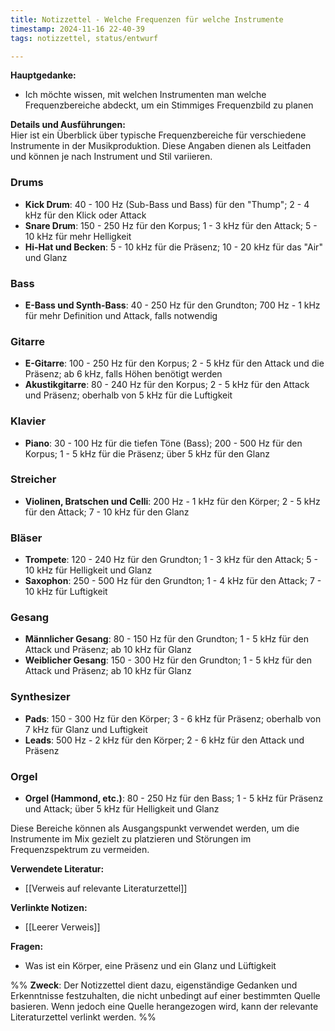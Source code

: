```yaml
---
title: Notizzettel - Welche Frequenzen für welche Instrumente
timestamp: 2024-11-16 22-40-39
tags: notizzettel, status/entwurf

---
```


**Hauptgedanke:**  
- Ich möchte wissen, mit welchen Instrumenten man welche Frequenzbereiche abdeckt, um ein Stimmiges Frequenzbild zu planen

**Details und Ausführungen:**  
Hier ist ein Überblick über typische Frequenzbereiche für verschiedene Instrumente in der Musikproduktion. Diese Angaben dienen als Leitfaden und können je nach Instrument und Stil variieren.

### Drums
- **Kick Drum**: 40 - 100 Hz (Sub-Bass und Bass) für den "Thump"; 2 - 4 kHz für den Klick oder Attack
- **Snare Drum**: 150 - 250 Hz für den Korpus; 1 - 3 kHz für den Attack; 5 - 10 kHz für mehr Helligkeit
- **Hi-Hat und Becken**: 5 - 10 kHz für die Präsenz; 10 - 20 kHz für das "Air" und Glanz

### Bass
- **E-Bass und Synth-Bass**: 40 - 250 Hz für den Grundton; 700 Hz - 1 kHz für mehr Definition und Attack, falls notwendig

### Gitarre
- **E-Gitarre**: 100 - 250 Hz für den Korpus; 2 - 5 kHz für den Attack und die Präsenz; ab 6 kHz, falls Höhen benötigt werden
- **Akustikgitarre**: 80 - 240 Hz für den Korpus; 2 - 5 kHz für den Attack und Präsenz; oberhalb von 5 kHz für die Luftigkeit

### Klavier
- **Piano**: 30 - 100 Hz für die tiefen Töne (Bass); 200 - 500 Hz für den Korpus; 1 - 5 kHz für die Präsenz; über 5 kHz für den Glanz

### Streicher
- **Violinen, Bratschen und Celli**: 200 Hz - 1 kHz für den Körper; 2 - 5 kHz für den Attack; 7 - 10 kHz für den Glanz

### Bläser
- **Trompete**: 120 - 240 Hz für den Grundton; 1 - 3 kHz für den Attack; 5 - 10 kHz für Helligkeit und Glanz
- **Saxophon**: 250 - 500 Hz für den Grundton; 1 - 4 kHz für den Attack; 7 - 10 kHz für Luftigkeit

### Gesang
- **Männlicher Gesang**: 80 - 150 Hz für den Grundton; 1 - 5 kHz für den Attack und Präsenz; ab 10 kHz für Glanz
- **Weiblicher Gesang**: 150 - 300 Hz für den Grundton; 1 - 5 kHz für den Attack und Präsenz; ab 10 kHz für Glanz

### Synthesizer
- **Pads**: 150 - 300 Hz für den Körper; 3 - 6 kHz für Präsenz; oberhalb von 7 kHz für Glanz und Luftigkeit
- **Leads**: 500 Hz - 2 kHz für den Körper; 2 - 6 kHz für den Attack und Präsenz
### Orgel
- **Orgel (Hammond, etc.)**: 80 - 250 Hz für den Bass; 1 - 5 kHz für Präsenz und Attack; über 5 kHz für Helligkeit und Glanz

Diese Bereiche können als Ausgangspunkt verwendet werden, um die Instrumente im Mix gezielt zu platzieren und Störungen im Frequenzspektrum zu vermeiden.

**Verwendete Literatur:**  
- [[Verweis auf relevante Literaturzettel]]

**Verlinkte Notizen:**  
- [[Leerer Verweis]]

**Fragen:**  
- Was ist ein Körper, eine Präsenz und ein Glanz und Lüftigkeit


%%
**Zweck**: Der Notizzettel dient dazu, eigenständige Gedanken und Erkenntnisse festzuhalten, die nicht unbedingt auf einer bestimmten Quelle basieren. Wenn jedoch eine Quelle herangezogen wird, kann der relevante Literaturzettel verlinkt werden.
%%